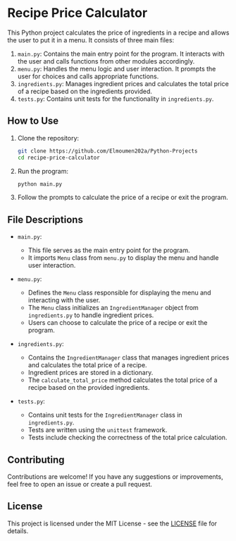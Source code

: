 # Recipe Price Calculator

This Python project calculates the price of ingredients in a recipe and allows the user to put it in a menu. It consists of three main files:

1. `main.py`: Contains the main entry point for the program. It interacts with the user and calls functions from other modules accordingly.
2. `menu.py`: Handles the menu logic and user interaction. It prompts the user for choices and calls appropriate functions.
3. `ingredients.py`: Manages ingredient prices and calculates the total price of a recipe based on the ingredients provided.
4. `tests.py`: Contains unit tests for the functionality in `ingredients.py`.

## How to Use

1. Clone the repository:

    ```bash
    git clone https://github.com/Elmoumen202a/Python-Projects
    cd recipe-price-calculator
    ```

2. Run the program:

    ```bash
    python main.py
    ```

3. Follow the prompts to calculate the price of a recipe or exit the program.

## File Descriptions

- `main.py`: 
  - This file serves as the main entry point for the program.
  - It imports `Menu` class from `menu.py` to display the menu and handle user interaction.

- `menu.py`: 
  - Defines the `Menu` class responsible for displaying the menu and interacting with the user.
  - The `Menu` class initializes an `IngredientManager` object from `ingredients.py` to handle ingredient prices.
  - Users can choose to calculate the price of a recipe or exit the program.

- `ingredients.py`:
  - Contains the `IngredientManager` class that manages ingredient prices and calculates the total price of a recipe.
  - Ingredient prices are stored in a dictionary.
  - The `calculate_total_price` method calculates the total price of a recipe based on the provided ingredients.

- `tests.py`:
  - Contains unit tests for the `IngredientManager` class in `ingredients.py`.
  - Tests are written using the `unittest` framework.
  - Tests include checking the correctness of the total price calculation.

## Contributing

Contributions are welcome! If you have any suggestions or improvements, feel free to open an issue or create a pull request.

## License

This project is licensed under the MIT License - see the [LICENSE](LICENSE) file for details.
